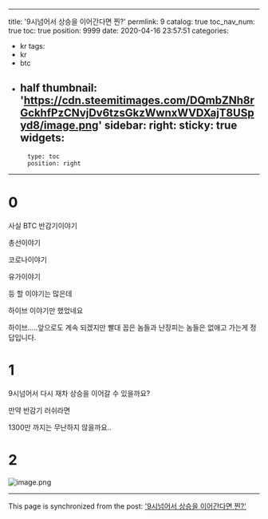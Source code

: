 
---
title: '9시넘어서 상승을 이어간다면 찐?'
permlink: 9
catalog: true
toc_nav_num: true
toc: true
position: 9999
date: 2020-04-16 23:57:51
categories:
- kr
tags:
- kr
- btc
- half
thumbnail: 'https://cdn.steemitimages.com/DQmbZNh8rGckhfPzCNvjDv6tzsGkzWwnxWVDXajT8USpyd8/image.png'
sidebar:
    right:
        sticky: true
widgets:
    -
        type: toc
        position: right
---


# 0
사실 BTC 반감기이야기

총선이야기

코로나이야기

유가이야기

등 할 이야기는 많은데

하이브 이야기만 했었네요

하이브.....앞으로도 계속 되겠지만 빨대 꼽은 놈들과 난장피는 놈들은 없애고 가는게 정답입니다.


# 1

9시넘어서 다시 재차 상승을 이어갈 수 있을까요?

만약 반감기 러쉬라면

1300만 까지는 무난하지 않을까요..

# 2


![image.png](https://cdn.steemitimages.com/DQmbZNh8rGckhfPzCNvjDv6tzsGkzWwnxWVDXajT8USpyd8/image.png)

- - -

This page is synchronized from the post: ['9시넘어서 상승을 이어간다면 찐?'](https://steemit.com/@virus707/9)
